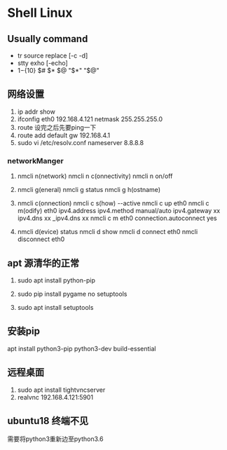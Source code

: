 # Shell Linux

## Usually command

- tr source replace [-c -d] 
- stty exho [-echo]
- $1-${10} $# $* $@ "$*" "$@"

## 网络设置

1. ip addr show
2. ifconfig eth0 192.168.4.121 netmask 255.255.255.0
3. route  设完之后先要ping一下
4. route add default gw 192.168.4.1
5. sudo vi /etc/resolv.conf   nameserver 8.8.8.8


### networkManger

1. nmcli n(network)
   nmcli n c(onnectivity)
   nmcli n on/off

2. nmcli g(eneral)
   nmcli g status
   nmcli g h(ostname)
  
3. nmcli c(onnection)
   nmcli c s(how)  --active
   nmcli c up eth0
   nmcli c m(odify) eth0 ipv4.address
                        ipv4.method manual/auto
                        ipv4.gateway xx
                        ipv4.dns xx
                        _ipv4.dns xx
    nmcli c m eth0 connection.autoconnect yes

4. nmcli d(evice) status
   nmcli d show
   nmcli d connect eth0
   nmcli disconnect eth0


## apt 源清华的正常

1. sudo apt install python-pip

2. sudo pip install pygame   no setuptools

3. sudo apt install setuptools

## 安装pip
apt install python3-pip python3-dev build-essential



## 远程桌面

1.  sudo apt install tightvncserver
2.  realvnc  192.168.4.121:5901


## ubuntu18 终端不见

需要将python3重新边至python3.6



